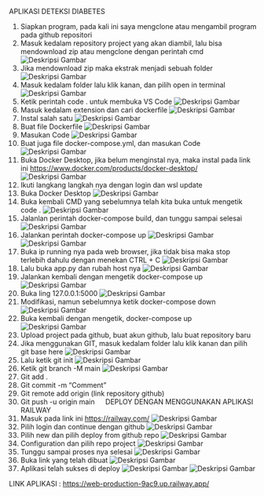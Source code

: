 APLIKASI DETEKSI DIABETES

1.	Siapkan program, pada kali ini saya mengclone atau mengambil program pada github repositori
2.	Masuk kedalam repository project yang akan diambil, lalu bisa mendownload zip atau mengclone dengan perintah cmd
![Deskripsi Gambar](images/gambar_tugas15/Picture1.png)  
3.	Jika mendownload zip maka ekstrak menjadi sebuah folder
![Deskripsi Gambar](images/gambar_tugas15/Picture2.png) 
4.	Masuk kedalam folder lalu klik kanan, dan pilih open in terminal
![Deskripsi Gambar](images/gambar_tugas15/Picture3.png) 
5.	Ketik perintah code . untuk membuka VS Code
![Deskripsi Gambar](images/gambar_tugas15/Picture4.png) 
6.	Masuk kedalam extension dan cari dockerfile 
![Deskripsi Gambar](images/gambar_tugas15/Picture5.png) 
7.	Instal salah satu 
![Deskripsi Gambar](images/gambar_tugas15/Picture6.png) 
8.	Buat file Dockerfile
![Deskripsi Gambar](images/gambar_tugas15/Picture7.png) 
9.	Masukan Code
![Deskripsi Gambar](images/gambar_tugas15/Picture8.png) 
10.	Buat juga file docker-compose.yml, dan masukan Code
![Deskripsi Gambar](images/gambar_tugas15/Picture9.png)
11.	Buka Docker Desktop, jika belum menginstal nya, maka instal pada link ini https://www.docker.com/products/docker-desktop/
![Deskripsi Gambar](images/gambar_tugas15/Picture10.png) 
12.	Ikuti langkang langkah nya dengan login dan wsl update
13.	Buka Docker Desktop 
![Deskripsi Gambar](images/gambar_tugas15/Picture11.png) 
14.	Buka kembali CMD yang sebelumnya telah kita buka untuk mengetik code . 
![Deskripsi Gambar](images/gambar_tugas15/Picture12.png) 
15.	Jalanlan perintah docker-compose build, dan tunggu sampai selesai
![Deskripsi Gambar](images/gambar_tugas15/Picture13.png) 
16.	Jalankan perintah docker-compose up 
![Deskripsi Gambar](images/gambar_tugas15/Picture14.png)
![Deskripsi Gambar](images/gambar_tugas15/Picture15.png)
17.	Buka ip running nya pada web browser, jika tidak bisa maka stop terlebih dahulu dengan menekan CTRL + C
![Deskripsi Gambar](images/gambar_tugas15/Picture16.png) 
18.	Lalu buka app.py dan rubah host nya 
![Deskripsi Gambar](images/gambar_tugas15/Picture17.png) 
19.	Jalankan kembali dengan mengetik docker-compose up 
![Deskripsi Gambar](images/gambar_tugas15/Picture18.png) 
20.	Buka ling 127.0.0.1:5000 
![Deskripsi Gambar](images/gambar_tugas15/Picture19.png) 
21.	Modifikasi, namun sebelumnya ketik docker-compose down 
![Deskripsi Gambar](images/gambar_tugas15/Picture20.png) 
22.	Buka kembali dengan mengetik, docker-compose up 
![Deskripsi Gambar](images/gambar_tugas15/Picture21.png) 
23.	Upload project pada github, buat akun github, lalu buat repository baru 
24.	Jika menggunakan GIT, masuk kedalam folder lalu klik kanan dan pilih git base here
![Deskripsi Gambar](images/gambar_tugas15/Picture22.png) 
25.	Lalu ketik git init 
![Deskripsi Gambar](images/gambar_tugas15/Picture23.png) 
26.	Ketik git branch -M main 
![Deskripsi Gambar](images/gambar_tugas15/Picture24.png) 
27.	 Git add . 
28.	Git commit -m “Comment”
29.	Git remote add origin (link repository github)
30.	Git push -u origin main
 
DEPLOY DENGAN MENGGUNAKAN APLIKASI RAILWAY
1.	Masuk pada link ini https://railway.com/
![Deskripsi Gambar](images/gambar_tugas15/Picture25.png) 
2.	Pilih login dan continue dengan github 
![Deskripsi Gambar](images/gambar_tugas15/Picture26.png) 
3.	Pilih new dan pilih deploy from github repo
![Deskripsi Gambar](images/gambar_tugas15/Picture27.png) 
4.	Configuration dan pilih repo project 
![Deskripsi Gambar](images/gambar_tugas15/Picture28.png) 
5.	Tunggu sampai proses nya selesai 
![Deskripsi Gambar](images/gambar_tugas15/Picture29.png) 
6.	Buka link yang telah dibuat 
![Deskripsi Gambar](images/gambar_tugas15/Picture30.png) 
7.	Aplikasi telah sukses di deploy 
![Deskripsi Gambar](images/gambar_tugas15/Picture31.png)
![Deskripsi Gambar](images/gambar_tugas15/Picture32.png)
 

LINK APLIKASI : https://web-production-9ac9.up.railway.app/

  
